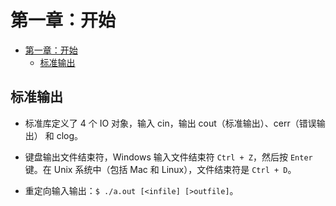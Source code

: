 # 第一章：开始  

- [第一章：开始](#第一章开始)
  - [标准输出](#标准输出)

## 标准输出  

* 标准库定义了 4 个 IO 对象，输入 cin，输出 cout（标准输出）、cerr（错误输出） 和 clog。  

* 键盘输出文件结束符，Windows 输入文件结束符 `Ctrl + Z`，然后按 `Enter` 键。在 Unix 系统中（包括 Mac 和 Linux），文件结束符是 `Ctrl + D`。  

* 重定向输入输出：`$ ./a.out [<infile] [>outfile]`。